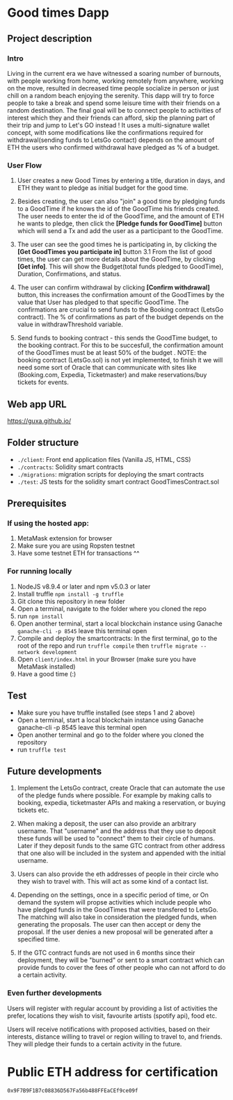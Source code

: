# Good times Dapp
## Project description

### Intro
Living in the current era we have witnessed a soaring number of burnouts, with people working from home, working remotely from anywhere, working on the move, resulted in  decreased time people socialize in person or just chill on a random beach enjoying the serenity. This dapp will try to force people to take a break and spend some leisure time with their friends on a random destination. The final goal will be to connect people to activities of interest which they and their friends can afford, skip the planning part of their trip and jump to Let's GO instead !
It uses a multi-signature wallet concept, with some modifications like the confirmations required for withdrawal(sending funds to LetsGo contact) depends on the amount of ETH the users who confirmed withdrawal have pledged as % of a budget.

### User Flow

1. User creates a new Good Times by entering a title, duration in days, and ETH they want to pledge as initial budget for the good time.

2. Besides creating, the user can also "join" a good time by pledging funds to a GoodTime if he knows the id of the GoodTime his friends created. The user needs to enter the id of the GoodTime, and the amount of ETH he wants to pledge, then click the **[Pledge funds for GoodTime]** button which will send a Tx and add the user as a participant to the GoodTime.

3. The user can see the good times he is participating in, by clicking the **[Get GoodTimes you participate in]** button
3.1 From the list of good times, the user can get more details about the GoodTime, by clicking **[Get info]**. This will show the Budget(total funds pledged to GoodTime), Duration, Confirmations, and status.

4. The user can confirm withdrawal by clicking **[Confirm withdrawal]** button, this increases the confirmation amount of the GoodTimes by the value that User has pledged to that specific GoodTime. The confirmations are crucial to send funds to the Booking contract (LetsGo contract). The % of confirmations as part of the budget depends on the value in withdrawThreshold variable.

5. Send funds to booking contract - this sends the GoodTime budget, to the booking contract. For this to be succesfull, the confirmation amount of the GoodTimes must be at least 50% of the budget . NOTE: the booking contract (LetsGo.sol) is not yet implemented, to finish it we will need some sort of Oracle that can communicate with sites like (Booking.com, Expedia, Ticketmaster) and make reservations/buy tickets for events.

## Web app URL
https://guxa.github.io/


## Folder structure
- `./client`: Front end application files (Vanilla JS, HTML, CSS)
- `./contracts`: Solidity smart contracts
- `./migrations`: migration scripts for deploying the smart contracts
- `./test`: JS tests for the solidity smart contract GoodTimesContract.sol

## Prerequisites
### If using the hosted app:
1. MetaMask extension for browser
2. Make sure you are using Ropsten testnet
3. Have some testnet ETH for transactions ^^

### For running locally
1. NodeJS v8.9.4 or later and npm v5.0.3 or later
2. Install truffle `npm install -g truffle` 
3. Git clone this repository in new folder
4. Open a terminal, navigate to the folder where you cloned the repo
5. run `npm install`
6. Open another terminal, start a local blockchain instance using Ganache `ganache-cli -p 8545` leave this terminal open
7. Compile and deploy the smartcontracts: In the first terminal, go to the root of the repo and run `truffle compile` then `truffle migrate --network development`
8. Open `client/index.html` in your Browser (make sure you have MetaMask installed)
9. Have a good time (:)

## Test
- Make sure you have truffle installed (see steps 1 and 2 above)
- Open a terminal, start a local blockchain instance using Ganache ganache-cli -p 8545 leave this terminal open
- Open another terminal and go to the folder where you cloned the repository
- run `truffle test`


## Future developments

1. Implement the LetsGo contract, create Oracle that can automate the use of the pledge funds where possible. For example by making calls to booking, expedia, ticketmaster APIs and making a reservation, or buying tickets etc.

2. When making a deposit, the user can also provide an arbitrary username. That "username" and the address that they use to deposit these funds will be used to "connect" them to their circle of humans. Later if they deposit funds to the same GTC contract from other address that one also will be included in the system and appended with the initial username.

3. Users can also provide the eth addresses of people in their circle who they wish to travel with. This will act as some kind of a contact list.

4. Depending on the settings, once in a specific period of time, or On demand the system will propse activities which include people who have pledged funds in the GoodTimes that were transfered to LetsGo. The matching will also take in consideration the pledged funds, when generating the proposals. The user can then accept or deny the proposal. If the user denies a new proposal will be generated after a specified time.

5. If the GTC contract funds are not used in 6 months since their deployment, they will be "burned" or sent to a smart contract which can provide funds to cover the fees of other people who can not afford to do a certain activity.


### Even further developments
Users will register with regular account by providing a list of activities the prefer, locations they wish to visit, favourite artists (spotify api), food etc.

Users  will receive notifications with proposed activities, based on their interests, distance willing to travel or region willing to travel to, and friends.
They will pledge their funds to a certain activity in the future.


# Public ETH address for certification
`0x9F7B9F1B7c08836D567Fa56b488FFEaCEf9ce09f`